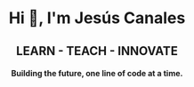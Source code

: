 <h1 align="center">Hi 👋, I'm Jesús Canales</h1>
<h2 align="center">LEARN - TEACH - INNOVATE</h2>
<h4 align="center">Building the future, one line of code at a time.</h4>

<!--
**jesus-canales/jesus-canales** is a ✨ _special_ ✨ repository because its `README.md` (this file) appears on your GitHub profile.

Here are some ideas to get you started:

- 🔭 I’m currently working on ...
- 🌱 I’m currently learning ...
- 👯 I’m looking to collaborate on ...
- 🤔 I’m looking for help with ...
- 💬 Ask me about ...
- 📫 How to reach me: ...
- 😄 Pronouns: ...
- ⚡ Fun fact: ...
-->
